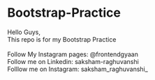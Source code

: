 # Bootstrap-Practice

Hello Guys,
<br>
This repo is for my Bootstrap Practice 
<br>
<br>
Follow My Instagram pages: @frontendgyaan
<br>
Follow me on Linkedin: saksham-raghuvanshi
<br>
Folllow me on Instagram: saksham_raghuvanshi_
